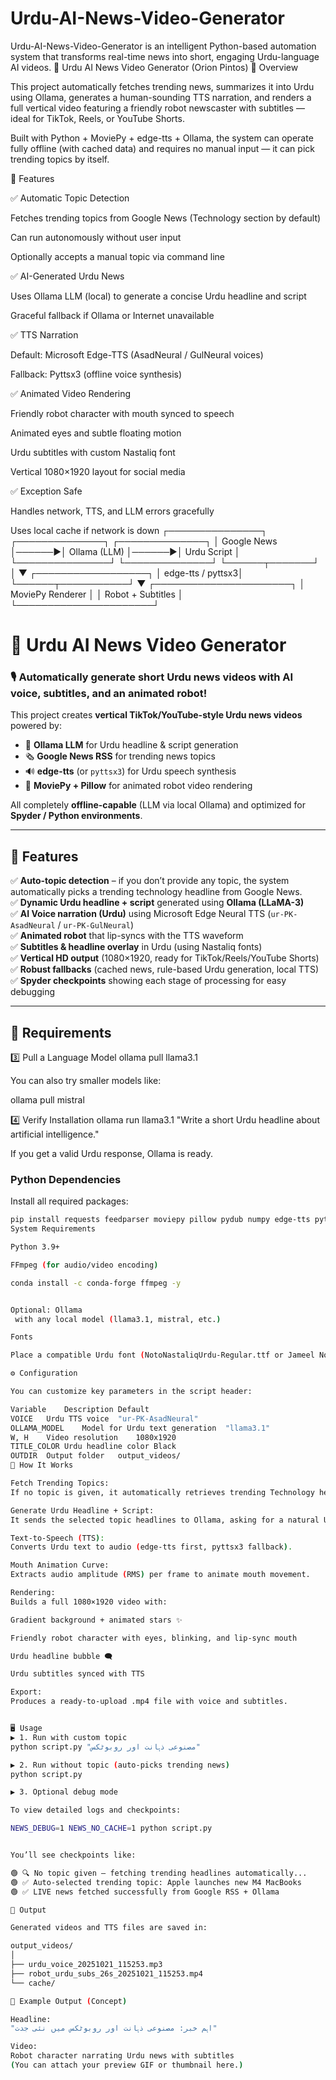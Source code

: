 # Urdu-AI-News-Video-Generator
Urdu-AI-News-Video-Generator is an intelligent Python-based automation system that transforms real-time news into short, engaging Urdu-language AI videos.
📰 Urdu AI News Video Generator (Orion Pintos)
🎯 Overview

This project automatically fetches trending news, summarizes it into Urdu using Ollama, generates a human-sounding TTS narration, and renders a full vertical video featuring a friendly robot newscaster with subtitles — ideal for TikTok, Reels, or YouTube Shorts.

Built with Python + MoviePy + edge-tts + Ollama, the system can operate fully offline (with cached data) and requires no manual input — it can pick trending topics by itself.

🚀 Features

✅ Automatic Topic Detection

Fetches trending topics from Google News (Technology section by default)

Can run autonomously without user input

Optionally accepts a manual topic via command line

✅ AI-Generated Urdu News

Uses Ollama LLM (local) to generate a concise Urdu headline and script

Graceful fallback if Ollama or Internet unavailable

✅ TTS Narration

Default: Microsoft Edge-TTS (AsadNeural / GulNeural voices)

Fallback: Pyttsx3 (offline voice synthesis)

✅ Animated Video Rendering

Friendly robot character with mouth synced to speech

Animated eyes and subtle floating motion

Urdu subtitles with custom Nastaliq font

Vertical 1080×1920 layout for social media

✅ Exception Safe

Handles network, TTS, and LLM errors gracefully

Uses local cache if network is down
 ┌───────────────┐       ┌──────────────┐       ┌──────────────┐
 │ Google News   │──────▶│ Ollama (LLM) │──────▶│ Urdu Script  │
 └───────────────┘       └──────────────┘       └──────┬───────┘
                                                          │
                                                          ▼
                                                ┌──────────────────┐
                                                │ edge-tts / pyttsx3│
                                                └──────┬───────────┘
                                                       ▼
                                            ┌──────────────────────┐
                                            │  MoviePy Renderer    │
                                            │  Robot + Subtitles   │
                                            └──────────────────────┘
# 📰 Urdu AI News Video Generator

### 🎙️ Automatically generate short Urdu news videos with AI voice, subtitles, and an animated robot!

This project creates **vertical TikTok/YouTube-style Urdu news videos** powered by:
- 🧠 **Ollama LLM** for Urdu headline & script generation  
- 🗞️ **Google News RSS** for trending news topics  
- 🔊 **edge-tts** (or `pyttsx3`) for Urdu speech synthesis  
- 🎥 **MoviePy + Pillow** for animated robot video rendering  

All completely **offline-capable** (LLM via local Ollama) and optimized for **Spyder / Python environments**.

---

## 🚀 Features

✅ **Auto-topic detection** – if you don’t provide any topic, the system automatically picks a trending technology headline from Google News.  
✅ **Dynamic Urdu headline + script** generated using **Ollama (LLaMA-3)**  
✅ **AI Voice narration (Urdu)** using Microsoft Edge Neural TTS (`ur-PK-AsadNeural` / `ur-PK-GulNeural`)  
✅ **Animated robot** that lip-syncs with the TTS waveform  
✅ **Subtitles & headline overlay** in Urdu (using Nastaliq fonts)  
✅ **Vertical HD output** (1080×1920, ready for TikTok/Reels/YouTube Shorts)  
✅ **Robust fallbacks** (cached news, rule-based Urdu generation, local TTS)  
✅ **Spyder checkpoints** showing each stage of processing for easy debugging  

---

## 🧰 Requirements
3️⃣ Pull a Language Model
ollama pull llama3.1


You can also try smaller models like:

ollama pull mistral

4️⃣ Verify Installation
ollama run llama3.1 "Write a short Urdu headline about artificial intelligence."


If you get a valid Urdu response, Ollama is ready.
### Python Dependencies
Install all required packages:
```bash
pip install requests feedparser moviepy pillow pydub numpy edge-tts pyttsx3
System Requirements

Python 3.9+

FFmpeg (for audio/video encoding)

conda install -c conda-forge ffmpeg -y


Optional: Ollama
 with any local model (llama3.1, mistral, etc.)

Fonts

Place a compatible Urdu font (NotoNastaliqUrdu-Regular.ttf or Jameel Noori Nastaleeq.ttf) next to the script.

⚙️ Configuration

You can customize key parameters in the script header:

Variable	Description	Default
VOICE	Urdu TTS voice	"ur-PK-AsadNeural"
OLLAMA_MODEL	Model for Urdu text generation	"llama3.1"
W, H	Video resolution	1080x1920
TITLE_COLOR	Urdu headline color	Black
OUTDIR	Output folder	output_videos/
🧠 How It Works

Fetch Trending Topics:
If no topic is given, it automatically retrieves trending Technology headlines from Google News RSS.

Generate Urdu Headline + Script:
It sends the selected topic headlines to Ollama, asking for a natural Urdu news headline and 3–4 sentence script.

Text-to-Speech (TTS):
Converts Urdu text to audio (edge-tts first, pyttsx3 fallback).

Mouth Animation Curve:
Extracts audio amplitude (RMS) per frame to animate mouth movement.

Rendering:
Builds a full 1080×1920 video with:

Gradient background + animated stars ✨

Friendly robot character with eyes, blinking, and lip-sync mouth

Urdu headline bubble 🗨️

Urdu subtitles synced with TTS

Export:
Produces a ready-to-upload .mp4 file with voice and subtitles.


🖥️ Usage
▶️ 1. Run with custom topic
python script.py "مصنوعی ذہانت اور روبوٹکس"

▶️ 2. Run without topic (auto-picks trending news)
python script.py

▶️ 3. Optional debug mode

To view detailed logs and checkpoints:

NEWS_DEBUG=1 NEWS_NO_CACHE=1 python script.py


You’ll see checkpoints like:

🟢 🔍 No topic given — fetching trending headlines automatically...
🟢 ✅ Auto-selected trending topic: Apple launches new M4 MacBooks
🟢 ✅ LIVE news fetched successfully from Google RSS + Ollama

📂 Output

Generated videos and TTS files are saved in:

output_videos/
│
├── urdu_voice_20251021_115253.mp3
├── robot_urdu_subs_26s_20251021_115253.mp4
└── cache/

🧩 Example Output (Concept)

Headline:
"اہم خبر: مصنوعی ذہانت اور روبوٹکس میں نئی جدت"

Video:
Robot character narrating Urdu news with subtitles
(You can attach your preview GIF or thumbnail here.)
